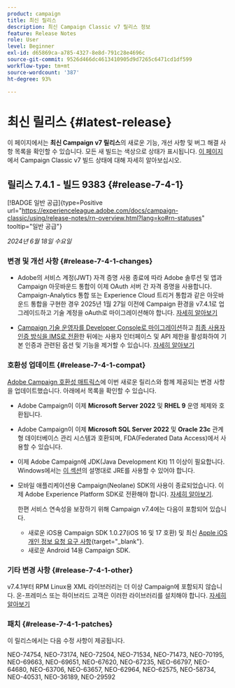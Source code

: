 ```yaml
---
product: campaign
title: 최신 릴리스
description: 최신 Campaign Classic v7 릴리스 정보
feature: Release Notes
role: User
level: Beginner
exl-id: d65869ca-a785-4327-8e8d-791c28e4696c
source-git-commit: 9526d466dc4613410905d9d7265c6471cd1df599
workflow-type: tm+mt
source-wordcount: '387'
ht-degree: 93%

---
```


# 최신 릴리스 {#latest-release}

이 페이지에서는 **최신 Campaign v7 릴리스**&#x200B;의 새로운 기능, 개선 사항 및 버그 해결 사항 목록을 확인할 수 있습니다. 모든 새 빌드는 색상으로 상태가 표시됩니다. [이 페이지](rn-overview.md)에서 Campaign Classic v7 빌드 상태에 대해 자세히 알아보십시오.

## 릴리스 7.4.1 - 빌드 9383 {#release-7-4-1}

[!BADGE 일반 공급]{type=Positive url="https://experienceleague.adobe.com/docs/campaign-classic/using/release-notes/rn-overview.html?lang=ko#rn-statuses" tooltip="일반 공급"}

_2024년 6월 18일 수요일_

### 변경 및 개선 사항 {#release-7-4-1-changes}

* Adobe의 서비스 계정(JWT) 자격 증명 사용 종료에 따라 Adobe 솔루션 및 앱과 Campaign 아웃바운드 통합이 이제 OAuth 서버 간 자격 증명을 사용합니다. Campaign-Analytics 통합 또는 Experience Cloud 트리거 통합과 같은 아웃바운드 통합을 구현한 경우 2025년 1월 27일 이전에 Campaign 환경을 v7.4.1로 업그레이드하고 기술 계정을 oAuth로 마이그레이션해야 합니다. [자세히 알아보기](../../integrations/using/oauth-technical-account.md)

* [Campaign 기술 운영자를 Developer Console로 마이그레이션](../../technotes/using/ims-migration.md)하고 [최종 사용자 인증 방식을 IMS로 전환](../../technotes/using/migrate-users-to-ims.md)한 뒤에는 사용자 인터페이스 및 API 제한을 활성화하여 기본 인증과 관련된 옵션 및 기능을 제거할 수 있습니다. [자세히 알아보기](../../technotes/using/impact-ims-migration.md)


### 호환성 업데이트 {#release-7-4-1-compat}

[Adobe Campaign 호환성 매트릭스](compatibility-matrix.md)에 이번 새로운 릴리스와 함께 제공되는 변경 사항을 업데이트했습니다. 아래에서 목록을 확인할 수 있습니다.

* Adobe Campaign이 이제 **Microsoft Server 2022** 및 **RHEL 9** 운영 체제와 호환됩니다.

* Adobe Campaign이 이제 **Microsoft SQL Server 2022** 및 **Oracle 23c** 관계형 데이터베이스 관리 시스템과 호환되며, FDA(Federated Data Access)에서 사용할 수 있습니다.

* 이제 Adobe Campaign에 JDK(Java Development Kit) 11 이상이 필요합니다. Windows에서는 [이 섹션](../../installation/using/application-server.md#jdk)의 설명대로 JRE를 사용할 수 있어야 합니다.

* 모바일 애플리케이션용 Campaign(Neolane) SDK의 사용이 종료되었습니다. 이제 Adobe Experience Platform SDK로 전환해야 합니다. [자세히 알아보기](deprecated-features.md).

  한편 서비스 연속성을 보장하기 위해 Campaign v7.4에는 다음이 포함되어 있습니다.

   * 새로운 iOS용 Campaign SDK 1.0.27(iOS 16 및 17 호환) 및 최신 [Apple iOS 개인 정보 요청 요구 사항](https://developer.apple.com/news/?id=r1henawx){target="_blank"}.
   * 새로운 Android 14용 Campaign SDK.

### 기타 변경 사항 {#release-7-4-1-other}

v7.4.1부터 RPM Linux용 XML 라이브러리는 더 이상 Campaign에 포함되지 않습니다. 온-프레미스 또는 하이브리드 고객은 이러한 라이브러리를 설치해야 합니다. [자세히 알아보기](../../installation/using/installing-packages-with-linux.md)

### 패치 {#release-7-4-1-patches}

이 릴리스에서는 다음 수정 사항이 제공됩니다.

NEO-74754, NEO-73174, NEO-72504, NEO-71534, NEO-71473, NEO-70195, NEO-69663, NEO-69651, NEO-67620, NEO-67235, NEO-66797, NEO-64680, NEO-63706, NEO-63657, NEO-62964, NEO-62575, NEO-58734, NEO-40531, NEO-36189, NEO-29592

